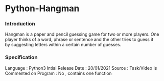 # Python-Hangman
### Introduction

Hangman is a paper and pencil guessing game for two or more players. One player thinks of a word, phrase or sentence and the other tries to guess it by suggesting letters within a certain number of guesses.

### Specification

Language : Python3
Intial Release Date : 20/01/2021
Source : Task/Video
Is Commented on Program : No , contains one function





